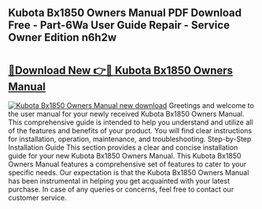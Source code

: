 ## Kubota Bx1850 Owners Manual PDF Download Free - Part-6Wa User Guide Repair - Service Owner Edition n6h2w

# <h2><a href="http://bc91223.oget.top/?id=Kubota+Bx1850+Owners+Manual">🔗Download New 👉🔴 Kubota Bx1850 Owners Manual</a></h2>

[![Kubota Bx1850 Owners Manual new download](https://i.imgur.com/5g1atiW.png)](http://bc91223.oget.top/?id=Kubota+Bx1850+Owners+Manual)
Greetings and welcome to the user manual for your newly received Kubota Bx1850 Owners Manual. This comprehensive guide is intended to help you understand and utilize all of the features and benefits of your product. You will find clear instructions for installation, operation, maintenance, and troubleshooting. Step-by-Step Installation Guide This section provides a clear and concise installation guide for your new Kubota Bx1850 Owners Manual. This Kubota Bx1850 Owners Manual features a comprehensive set of features to cater to your specific needs. Our expectation is that the Kubota Bx1850 Owners Manual has been instrumental in helping you get acquainted with your latest purchase. In case of any queries or concerns, feel free to contact our customer service.
